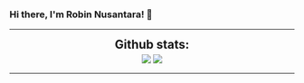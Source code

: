 ### Hi there, I'm Robin Nusantara! 👋

<!--
**RobinNusantara/RobinNusantara** is a ✨ _special_ ✨ repository because its `README.md` (this file) appears on your GitHub profile.

Here are some ideas to get you started:

- 🔭 I’m currently working on ...
- 🌱 I’m currently learning ...
- 👯 I’m looking to collaborate on ...
- 🤔 I’m looking for help with ...
- 💬 Ask me about ...
- 📫 How to reach me: ...
- 😄 Pronouns: ...
- ⚡ Fun fact: ...
-->

----

<div align="center">
  <h2 align="center" style="margin: 5px 10px;">Github stats:</h2> 
  <img src="https://github-readme-stats.vercel.app/api?username=RobinNusantara&show_icons=true&locale=en" />
  <img src="http://github-readme-streak-stats.herokuapp.com/?user=RobinNusantara&hide_border=true&date_format=M%20j%5B%2C%20Y%5D" />
</div>

----

